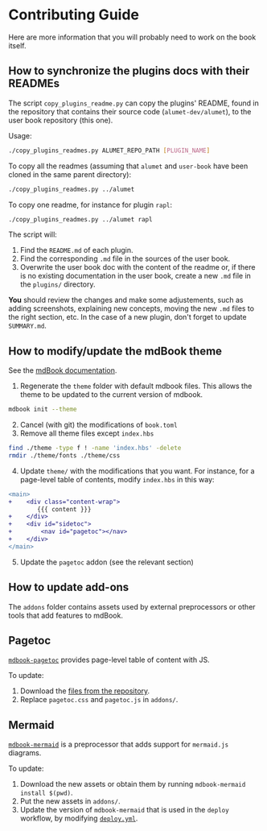 <!-- markdownlint-disable MD029 -->
# Contributing Guide

Here are more information that you will probably need to work on the book itself.

## How to synchronize the plugins docs with their READMEs

The script `copy_plugins_readme.py` can copy the plugins' README, found in the repository that contains their source code (`alumet-dev/alumet`), to the user book repository (this one).

Usage:

```sh
./copy_plugins_readmes.py ALUMET_REPO_PATH [PLUGIN_NAME]
```

To copy all the readmes (assuming that `alumet` and `user-book` have been cloned in the same parent directory):

```sh
./copy_plugins_readmes.py ../alumet
```

To copy one readme, for instance for plugin `rapl`:

```sh
./copy_plugins_readmes.py ../alumet rapl
```

The script will:
1. Find the `README.md` of each plugin.
2. Find the corresponding `.md` file in the sources of the user book.
3. Overwrite the user book doc with the content of the readme or, if there is no existing documentation in the user book, create a new `.md` file in the `plugins/` directory.

**You** should review the changes and make some adjustements, such as adding screenshots, explaining new concepts, moving the new `.md` files to the right section, etc.
In the case of a new plugin, don't forget to update `SUMMARY.md`.

## How to modify/update the mdBook theme

See the [mdBook documentation](https://rust-lang.github.io/mdBook/format/theme/index.html).

1. Regenerate the `theme` folder with default mdbook files. This allows the theme to be updated to the current version of mdbook.

```sh
mdbook init --theme
```

2. Cancel (with git) the modifications of `book.toml`
3. Remove all theme files except `index.hbs`

```sh
find ./theme -type f ! -name 'index.hbs' -delete
rmdir ./theme/fonts ./theme/css
```

4. Update `theme/` with the modifications that you want. For instance, for a page-level table of contents, modify `index.hbs` in this way:

```diff
<main>
+    <div class="content-wrap">
        {{{ content }}}
+    </div>
+    <div id="sidetoc">
+        <nav id="pagetoc"></nav>
+    </div>
</main>
```

5. Update the `pagetoc` addon (see the relevant section)

## How to update add-ons

The `addons` folder contains assets used by external preprocessors or other tools that add features to mdBook.

## Pagetoc

[`mdbook-pagetoc`](https://github.com/JorelAli/mdBook-pagetoc) provides page-level table of content with JS.

To update:
1. Download the [files from the repository](https://github.com/JorelAli/mdBook-pagetoc/tree/master/theme).
2. Replace `pagetoc.css` and `pagetoc.js` in `addons/`.

## Mermaid

[`mdbook-mermaid`](https://github.com/badboy/mdbook-mermaid) is a preprocessor that adds support for `mermaid.js` diagrams.

To update:
1. Download the new assets or obtain them by running `mdbook-mermaid install $(pwd)`.
2. Put the new assets in `addons/`.
3. Update the version of `mdbook-mermaid` that is used in the `deploy` workflow, by modifying [`deploy.yml`](.github/workflows/deploy.yml).

